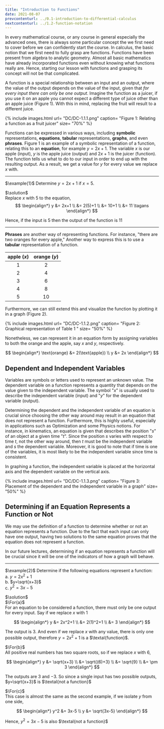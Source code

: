 ```yaml
---
title: "Introduction to Functions"
date: 2021-08-07
prevcontenturl: ../0.1-introduction-to-differential-calculus
nextcontenturl: ../1.2-function-notation
---
```


In every mathematical course, or any course in general especially the advanced ones, there is always some particular concept the we first need to cover before we can confidently start the course. In calculus, the basic notion that we first need to fully grasp are functions. Functions have been present from algebra to analytic geometry. Almost all basic mathematics have already incorporated functions even without knowing what functions really are. Hence, starting our lesson with functions and grasping its concept will not be that complicated. 

A function is a special relationship between an input and an output, where the value of the output depends on the value of the input, given that *for every input there can only be one output*. Imagine the function as a juicer, if you use it on an apple you cannot expect a different type of juice other than an apple juice (Figure 1). With this in mind, replacing the fruit will result to a different juice.


{% include images.html 
    url= "DC/DC-1.1.1.png" 
    caption= "Figure 1: Relating a function as a fruit juicer"
    size= "70%"
%}


Functions can be expressed in various ways, including **symbolic** representations, **equations**, **tabular** representations, **graphs**, and even **phrases**. Figure 1 is an example of a symbolic representation of a function, relating this to an **equation**, for example $y = 2x + 1$. The variable $x$ is our apple (input), $y$ is the apple juice (output) and $2x+1$ is the juicer (function). The function tells us what to do to our input in order to end up with the resulting output. As a result, we get a value for $y$ for every value we replace $x$ with. 


---
$\example{1}$ 
Determine $y=2x+1$ if $x=5$.

$\solution$ \
Replace $x$ with 5 to the equation,
$$
\begin{align*}
	y &= 2x+1 \\
	   &= 2(5)+1 \\
	   &= 10+1 \\
	   &= 11	\tagans
\end{align*}
$$

Hence, if the input is 5 then the output of the function is 11

---


**Phrases** are another way of representing functions.  For instance, "there are two oranges for every apple," Another way to express this is to use a **tabular** representation of a function. 

|apple ($x$) | orange ($y$) |
|:---:|:---:|
| 1 | 2  |
| 2 | 4  |
| 3 | 6  |
| 4 | 8  |
| 5 | 10 |





Furthermore, we can still extend this and visualize the function by plotting it in a graph (Figure 2).

{% include images.html 
    url= "DC/DC-1.1.2.png" 
    caption= "Figure 2: Graphical representation of Table 1
"
    size= "50%"
%}


Nonetheless, we can represent it in an equation form by assigning variables to both the orange and the apple, say $x$ and $y$, respectively. 

$$
\begin{align*}
	\text{orange} &= 2(\text{apple}) \\
	y &= 2x
\end{align*}
$$



## Dependent and Independent Variables
Variables are symbols or letters used to represent an unknown value. The dependent variable on a function represents a quantity that depends on the value given to the independent variable. The symbol "$x$" is usually used to describe the independent variable (input) and "$y$" for the dependent variable (output). 

Determining the dependent and the independent variable of an equation is crucial since choosing the other way around may result in an equation that does not represent a function. Furthermore, this is highly useful, especially in applications such as Optimization and some Physics notions. For instance, in kinematics, an equation is given that describes the position "$s$" of an object at a given time "$t$". Since the position $s$ varies with respect to time $t$, not the other way around, then $t$ must be the independent variable and $s$ the dependent variable. Moreover, it is good to note that if time is one of the variables, it is most likely to be the independent variable since time is consistent.

In graphing a function, the independent variable is placed at the horizontal axis and the dependent variable on the vertical axis.



{% include images.html 
    url= "DC/DC-1.1.3.png" 
    caption= "Figure 3: Placement of the dependent and the independent variable in a graph"
    size= "50%"
%}




## Determining if an Equation Represents a Function or Not
We may use the definition of a function to determine whether or not an equation represents a function. Due to the fact that each input can only have one output, having two solutions to the same equation proves that the equation does not represent a function. 

In our future lectures, determining if an equation represents a function will be crucial since it will be one of the indicators of how a graph will behave. 



---
$\example{2}$
Determine if the following equations represent a function: \
a. $y=2x^2+1$           
b. $y=\sqrt{x+3}$          
c. $y^2=3x-5$           


$\solution$ \
$\For{a}$ \
For an equation to be considered a function, there must only be one output for every input. Say if we replace $x$ with 1

$$
\begin{align*}
	y &= 2x^2+1 \\
	&= 2(1)^2+1 \\
	&= 3
\end{align*}
$$

The output is 3. And even if we replace $x$ with any value, there is only one possible output, therefore $y=2x^2+1$ is a $\textal{function}$.


$\For{b}$ \
All positive real numbers has two square roots, so if we replace $x$ with 6,

$$
\begin{align*}
	y &= \sqrt{x+3} \\
	&= \sqrt{(6)+3} \\
	&= \sqrt{9} \\
	&= \pm 3
\end{align*}
$$

The outputs are $3$ and $-3$. So since a single input has two possible outputs, $y=\sqrt{x+3}$ is $\textal{not a function}$


$\For{c}$ \
This case is almost the same as the second example, if we isolate $y$ from one side,

$$
\begin{align*}
	y^2 &= 3x-5 \\
	y &= \sqrt{3x-5}
\end{align*}
$$

Hence, $y^2=3x-5$ is also $\textal{not a function}$











